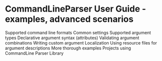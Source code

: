 # CommandLineParser User Guide - examples, advanced scenarios

Supported command line formats
Common settings
Supported argument types
Declarative argument syntax (attributes)
Validating argument combinations
Writing custom argument
Localization
Using resource files for argument descriptions
More thorough examples
Projects using CommandLine Parser Library